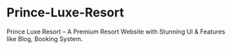 # Prince-Luxe-Resort
Prince Luxe Resort – A Premium Resort Website with Stunning UI &amp; Features like Blog, Booking System.
